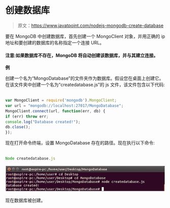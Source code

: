 # 创建数据库

> 原文：<https://www.javatpoint.com/nodejs-mongodb-create-database>

要在 MongoDB 中创建数据库，首先创建一个 MongoClient 对象，并用正确的 ip 地址和要创建的数据库的名称指定一个连接 URL。

#### 注意:如果数据库不存在，MongoDB 将自动创建该数据库，并与其建立连接。

**例**

创建一个名为“MongoDatabase”的文件夹作为数据库。假设您在桌面上创建它。在该文件夹中创建一个名为“createdatabase.js”的 js 文件，该文件包含以下代码:

```js

var MongoClient = require('mongodb').MongoClient;
var url = "mongodb://localhost:27017/MongoDatabase";
MongoClient.connect(url, function(err, db) {
if (err) throw err;
console.log("Database created!");
db.close();
});

```

现在打开命令终端，设置 MongoDatabase 存在的路径。现在执行以下命令:

```js

Node createdatabase.js

```

![Node.js Create database 1](img/0ed34f72c511c10b2e5661c42b51fa4d.png)

现在数据库被创建。